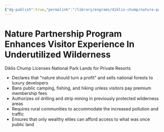 ```yaml
---
{"dg-publish":true,"permalink":"/library/engrams/diklis-chump/nature-partnership-program-enhances-visitor-experience-in-underutilized-wilderness/","tags":["DC/Rural","DC/AS1"]}
---
```


# Nature Partnership Program Enhances Visitor Experience In Underutilized Wilderness
Diklis Chump Licenses National Park Lands for Private Resorts
- Declares that "nature should turn a profit" and sells national forests to luxury developers  
- Bans public camping, fishing, and hiking unless visitors pay premium membership fees  
- Authorizes oil drilling and strip mining in previously protected wilderness areas  
- Requires rural communities to accommodate the increased pollution and traffic  
- Ensures that only wealthy elites can afford access to what was once public land
